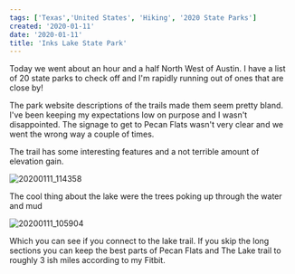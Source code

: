 ```yaml
---
tags: ['Texas','United States', 'Hiking', '2020 State Parks']
created: '2020-01-11'
date: '2020-01-11'
title: 'Inks Lake State Park'
---
```


Today we went about an hour and a half North West of Austin. I have a list of 20 state parks to check off and I'm rapidly running out of ones that are close by!

The park website descriptions of the trails made them seem pretty bland. I've been keeping my expectations low on purpose and I wasn't disappointed. The signage to get to Pecan Flats wasn't very clear and we went the wrong way a couple of times.

The trail has some interesting features and a not terrible amount of elevation gain.

![20200111_114358](/images/20200111_114358.jpg)

The cool thing about the lake were the trees poking up through the water and mud

![20200111_105904](/images/20200111_105904.jpg)

Which you can see if you connect to the lake trail. If you skip the long sections you can keep the best parts of Pecan Flats and The Lake trail to roughly 3 ish miles according to my Fitbit.

